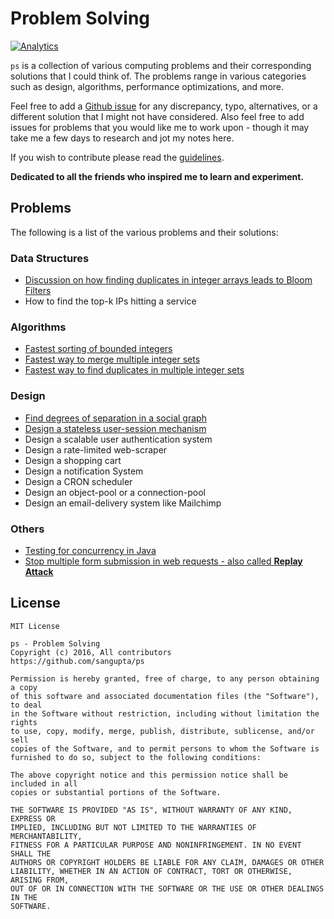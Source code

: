 # Problem Solving

[![Analytics](https://ga-beacon.appspot.com/UA-1187941-16/ps)](https://github.com/sangupta/ps)

`ps` is a collection of various computing problems and their corresponding solutions
that I could think of. The problems range in various categories such as design,
algorithms, performance optimizations, and more.

Feel free to add a [Github issue](https://github.com/sangupta/ps/issues) for any discrepancy,
typo, alternatives, or a different solution that I might not have considered. Also feel free to
add issues for problems that you would like me to work upon - though it may take me a few days to
research and jot my notes here.

If you wish to contribute please read the [guidelines](CONTRIBUTING.md).

**Dedicated to all the friends who inspired me to learn and experiment.**

## Problems

The following is a list of the various problems and their solutions:

### Data Structures

* [Discussion on how finding duplicates in integer arrays leads to Bloom Filters](solutions/2016/integer-duplicates-to-bloom-filters.md)
* How to find the top-k IPs hitting a service

### Algorithms

* [Fastest sorting of bounded integers](solutions/2016/fastest-sorting-integers.md)
* [Fastest way to merge multiple integer sets](solutions/2016/merge-multiple-integer-sets.md)
* [Fastest way to find duplicates in multiple integer sets](solutions/2016/fastest-duplicates-integer-sets.md)

### Design

* [Find degrees of separation in a social graph](solutions/2016/degrees-of-separation-social-graph.md)
* [Design a stateless user-session mechanism](solutions/2016/stateless-user-session.md)
* Design a scalable user authentication system
* Design a rate-limited web-scraper
* Design a shopping cart
* Design a notification System
* Design a CRON scheduler
* Design an object-pool or a connection-pool
* Design an email-delivery system like Mailchimp

### Others

* [Testing for concurrency in Java](solutions/2016/concurrent-testing-junit.md)
* [Stop multiple form submission in web requests - also called **Replay Attack**](solutions/2016/stop-replay-attack.md)

## License

```
MIT License

ps - Problem Solving
Copyright (c) 2016, All contributors
https://github.com/sangupta/ps

Permission is hereby granted, free of charge, to any person obtaining a copy
of this software and associated documentation files (the "Software"), to deal
in the Software without restriction, including without limitation the rights
to use, copy, modify, merge, publish, distribute, sublicense, and/or sell
copies of the Software, and to permit persons to whom the Software is
furnished to do so, subject to the following conditions:

The above copyright notice and this permission notice shall be included in all
copies or substantial portions of the Software.

THE SOFTWARE IS PROVIDED "AS IS", WITHOUT WARRANTY OF ANY KIND, EXPRESS OR
IMPLIED, INCLUDING BUT NOT LIMITED TO THE WARRANTIES OF MERCHANTABILITY,
FITNESS FOR A PARTICULAR PURPOSE AND NONINFRINGEMENT. IN NO EVENT SHALL THE
AUTHORS OR COPYRIGHT HOLDERS BE LIABLE FOR ANY CLAIM, DAMAGES OR OTHER
LIABILITY, WHETHER IN AN ACTION OF CONTRACT, TORT OR OTHERWISE, ARISING FROM,
OUT OF OR IN CONNECTION WITH THE SOFTWARE OR THE USE OR OTHER DEALINGS IN THE
SOFTWARE.
```

